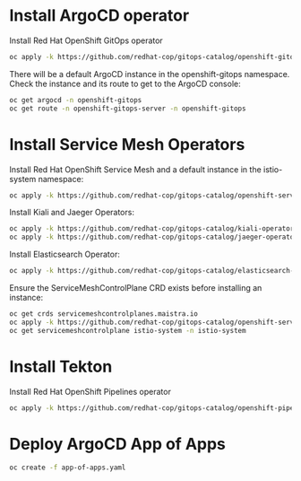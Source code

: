 # Install ArgoCD operator

Install Red Hat OpenShift GitOps operator

```bash
oc apply -k https://github.com/redhat-cop/gitops-catalog/openshift-gitops-operator/overlays/stable
```

There will be a default ArgoCD instance in the openshift-gitops namespace. Check the instance and its route to get to the ArgoCD console:

```bash
oc get argocd -n openshift-gitops
oc get route -n openshift-gitops-server -n openshift-gitops
```

# Install Service Mesh Operators

Install Red Hat OpenShift Service Mesh and a default instance in the istio-system namespace:

```bash
oc apply -k https://github.com/redhat-cop/gitops-catalog/openshift-servicemesh/operator/overlays/stable
```

Install Kiali and Jaeger Operators:


```bash
oc apply -k https://github.com/redhat-cop/gitops-catalog/kiali-operator/overlays/stable
oc apply -k https://github.com/redhat-cop/gitops-catalog/jaeger-operator/overlays/stable

```

Install Elasticsearch Operator:

```bash
oc apply -k https://github.com/redhat-cop/gitops-catalog/elasticsearch-operator/overlays/stable
```

Ensure the ServiceMeshControlPlane CRD exists before installing an instance:

```bash
oc get crds servicemeshcontrolplanes.maistra.io
oc apply -k https://github.com/redhat-cop/gitops-catalog/openshift-servicemesh/instance/overlays/default
oc get servicemeshcontrolplane istio-system -n istio-system
```

# Install Tekton

Install Red Hat OpenShift Pipelines operator

```bash
oc apply -k https://github.com/redhat-cop/gitops-catalog/openshift-pipelines-operator/overlays/stable
```

# Deploy ArgoCD App of Apps

```bash
oc create -f app-of-apps.yaml
```
